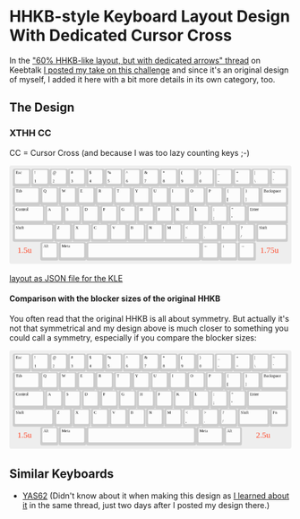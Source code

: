 HHKB-style Keyboard Layout Design With Dedicated Cursor Cross
=============================================================

In the ["60% HHKB-like layout, but with dedicated arrows"
thread](https://www.keebtalk.com/t/60-hhkb-like-layout-but-with-dedicated-arrows/8591/5)
on Keebtalk [I posted my take on this
challenge](https://www.keebtalk.com/t/60-hhkb-like-layout-but-with-dedicated-arrows/8591/5)
and since it's an original design of myself, I added it here with a
bit more details in its own category, too.

The Design
----------

### XTHH CC

CC = Cursor Cross (and because I was too lazy counting keys ;-)

![XTHH CC with blocker sizes](Images/HHKB-cursor-block-layout-with-blocker-sizes.png)

[layout as JSON file for the KLE](Layouts/HHKB-cursor-block-layout.json)

#### Comparison with the blocker sizes of the original HHKB

You often read that the original HHKB is all about symmetry. But
actually it's not that symmetrical and my design above is much closer
to something you could call a symmetry, especially if you compare the
blocker sizes:

![Original HHKB layout with blocker sizes](Images/HHKB-original-layout-with-blocker-sizes.png)


Similar Keyboards
-----------------

* [YAS62](https://geekhack.org/index.php?topic=87511.0) (Didn't know
  about it when making this design as [I learned about
  it](https://www.keebtalk.com/t/60-hhkb-like-layout-but-with-dedicated-arrows/8591/15)
  in the same thread, just two days after I posted my design there.)
